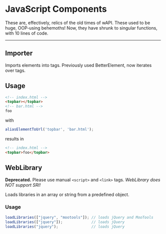 # JavaScript Components
These are, effectively, relics of the old times of wAPI. These used to be huge,
OOP-using behemoths! Now, they have shrunk to singular functions, with 10 lines
of code.

---
## Importer
Imports elements into tags. Previously used BetterElement, now iterates over tags.

## Usage
```html
<!-- index.html -->
<topbar></topbar>
<!-- bar.html -->
foo
```
with
```js
aliasElementToUrl('topbar', 'bar.html');
```
results in
```html
<!-- index.html -->
<topbar>foo</topbar>
```

## WebLibrary
**Deprecated.** Please use manual `<script>` and `<link>` tags. *WebLibrary does NOT support SRI!*

Loads libraries in an array or string from a predefined object.

### Usage
```js
loadLibraries(["jquery", "mootools"]); // loads jQuery and MooTools
loadLibraries(["jquery"]);             // loads jQuery
loadLibraries("jquery");               // loads jQuery
```
